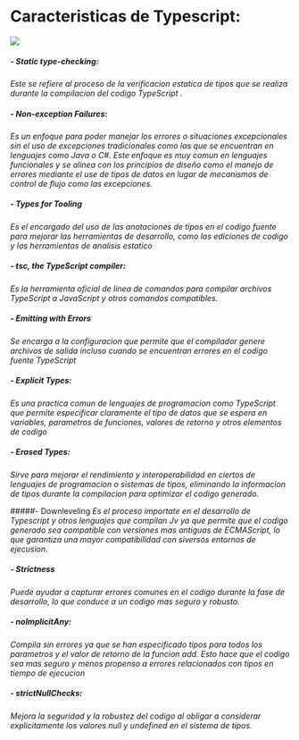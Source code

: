 

# Caracteristicas de Typescript:
![](https://www.google.com/search?sca_esv=21d8767eaab99d7a&sxsrf=ACQVn09AUIkVe8Yi9ioqSV-wCY4A41RUyQ:1708273671921&q=typescript&tbm=isch&source=lnms&sa=X&ved=2ahUKEwjkipOrp7WEAxWQ_8kDHXE7AcgQ0pQJegQIFRAB&biw=1536&bih=703&dpr=1.25#imgrc=Q9FkC31RHk1FxM)
#####  - Static type-checking: 
*Este  se refiere al proceso de la verificacion estatica de tipos que se realiza durante la compilacion del codigo TypeScript .*

##### - Non-exception Failures:
*Es un enfoque para poder manejar los errores o situaciones excepcionales sin el uso de excepciones tradicionales como las que se encuentran en lenguajes como Java o C#. Este enfoque es muy comun en lenguajes funcionales y se alinea con los principios de diseño como el manejo de errores mediante el use de tipos de datos en lugar de mecanismos de control de flujo como las excepciones.*

##### - Types for Tooling

*Es el encargado del uso de las anotaciones de tipos en el codigo fuente para mejorar las herramientas de desarrollo, como las ediciones de codigo y las herramientas de analisis estatico*

##### - tsc, the TypeScript compiler:

*Es la herramienta oficial de linea de comandos para compilar archivos TypeScript a JavaScript y otros comandos compatibles.*

##### - Emitting with Errors
*Se encarga a la configuracion que permite que el compilador genere archivos de salida incluso cuando se encuentran errores en el codigo fuente TypeScript*

##### - Explicit Types:
*Es una practica comun de lenguajes de programacion como TypeScript que permite especificar claramente el tipo de datos que se espera en variables, parametros de funciones, valores de retorno y otros elementos de codigo*

##### - Erased Types:
*Sirve para mejorar el rendimiento y interoperabilidad en ciertos de lenguajes de programacion o sistemas de tipos, eliminando la informacion de tipos durante la compilacion para optimizar el codigo generado.*

#####- Downleveling
*Es el proceso importate en el desarrollo de Typescript y otros lenguajes que compilan Jv ya que permite que el codigo generado sea compatible con versiones mas antiguas de ECMAScript, lo que garantiza una mayor compatibilidad con siversos entornos de ejecusion.*

##### - Strictness
*Puede ayudar a capturar errores comunes en el codigo durante la fase de desarrollo, lo que conduce a un codigo mas seguro y robusto.*

##### - noImplicitAny:
*Compila sin errores ya que se han especificado tipos para todos los parametros y el valor de retorno de la funcion add. Esto hace que el codigo sea mas seguro y menos propenso a errores relacionados con tipos en tiempo de ejecucion*

##### - strictNullChecks:
*Mejora la seguridad y la robustez del codigo al obligar a considerar explicitamente los valores null y undefined en el sistema de tipos.*

